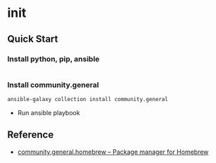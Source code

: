 # init

## Quick Start

### Install python, pip, ansible

```sh

```

### Install community.general

```sh
ansible-galaxy collection install community.general
```

* Run ansible playbook

## Reference

* [community.general.homebrew – Package manager for Homebrew](https://docs.ansible.com/ansible/latest/collections/community/general/homebrew_module.html)
